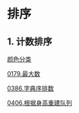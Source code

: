 # 排序

## 1. 计数排序

[颜色分类](0075.颜色分类.md)

[0179.最大数](0179.最大数.md)

[0386.字典序排数](0386.字典序排数.md)

[0406.根据身高重建队列](0406.根据身高重建队列.md)